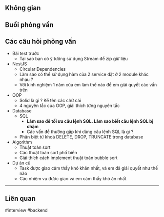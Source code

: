 
## Không gian



## Buổi phỏng vấn



## Các câu hỏi phỏng vấn


+ Bài test trước
	+ Tại sao bạn có ý tưởng sử dụng Stream để zip giữ liệu
+ NestJS
	+ Circular Dependencies
	+ Làm sao có thể sử dụng hàm của 2 service đặt ở 2 module khác nhau ?
	+ Với kinh nghiệm 1 năm của em làm thế nào để em giải quyết các vấn trên
+ OOP
	+ Solid là gì ? Kể tên các chữ cái
	+ 4 nguyên tắc của OOP, giải thích từng nguyên tắc
+ Database
	+ SQL
		+ **Làm sao để tối ưu câu lệnh SQL. Làm sao biết câu lệnh SQL bị chậm**
		+ Các vấn đề thường gặp khi dùng câu lệnh SQL là gì ?
	+ Phân biệt từ khoá DELETE, DROP, TRUNCATE trong database
+ Algorithm
	+ Thuật toán sort
	+ Các thuật toán sort phổ biến
	+ Giải thích cách implement thuật toán bubble sort
+ Dự án cũ
	+ Task được giao cảm thấy khó khăn nhất, và em đã giải quyết như thế nào
	+ Các nhiệm vụ được giao và em cảm thấy khó ăn nhất



---
## Liên quan

#interview #backend